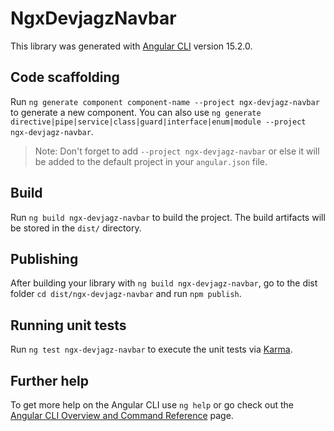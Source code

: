 # NgxDevjagzNavbar

This library was generated with [Angular CLI](https://github.com/angular/angular-cli) version 15.2.0.

## Code scaffolding

Run `ng generate component component-name --project ngx-devjagz-navbar` to generate a new component. You can also use `ng generate directive|pipe|service|class|guard|interface|enum|module --project ngx-devjagz-navbar`.
> Note: Don't forget to add `--project ngx-devjagz-navbar` or else it will be added to the default project in your `angular.json` file. 

## Build

Run `ng build ngx-devjagz-navbar` to build the project. The build artifacts will be stored in the `dist/` directory.

## Publishing

After building your library with `ng build ngx-devjagz-navbar`, go to the dist folder `cd dist/ngx-devjagz-navbar` and run `npm publish`.

## Running unit tests

Run `ng test ngx-devjagz-navbar` to execute the unit tests via [Karma](https://karma-runner.github.io).

## Further help

To get more help on the Angular CLI use `ng help` or go check out the [Angular CLI Overview and Command Reference](https://angular.io/cli) page.
